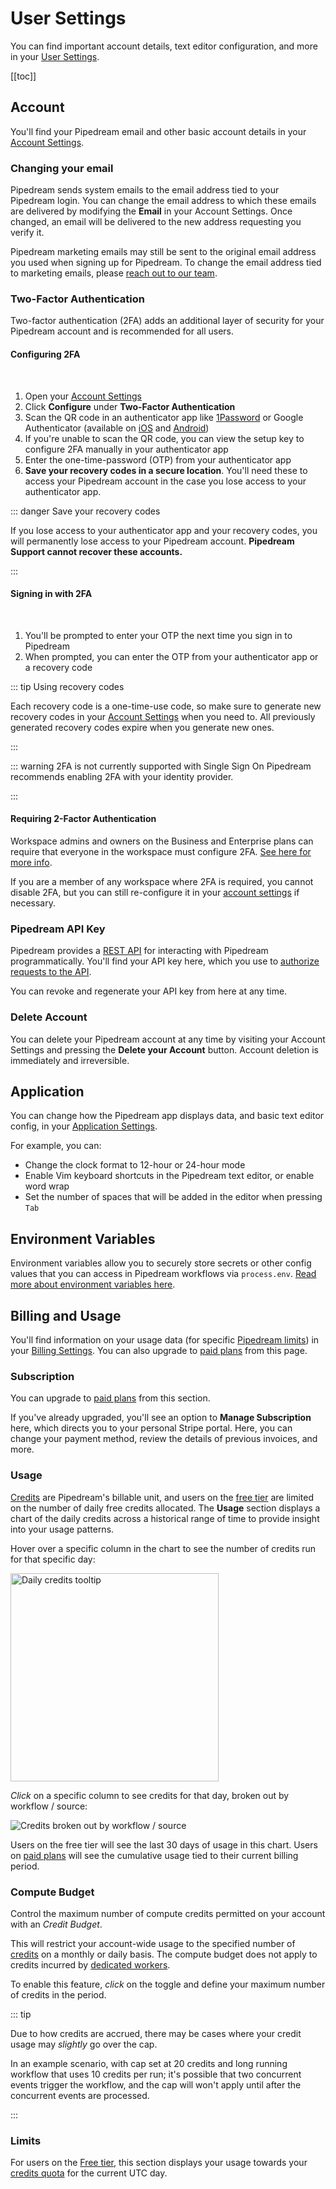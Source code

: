 # User Settings

You can find important account details, text editor configuration, and more in your [User Settings](https://pipedream.com/user).

[[toc]]

## Account

You'll find your Pipedream email and other basic account details in your [Account Settings](https://pipedream.com/user).

### Changing your email

Pipedream sends system emails to the email address tied to your Pipedream login. You can change the email address to which these emails are delivered by modifying the **Email** in your Account Settings. Once changed, an email will be delivered to the new address requesting you verify it.

Pipedream marketing emails may still be sent to the original email address you used when signing up for Pipedream. To change the email address tied to marketing emails, please [reach out to our team](https://pipedream.com/support).


### Two-Factor Authentication

Two-factor authentication (2FA) adds an additional layer of security for your Pipedream account and is recommended for all users.

#### Configuring 2FA
<br>

1. Open your [Account Settings](https://pipedream.com/user)
2. Click **Configure** under **Two-Factor Authentication**
3. Scan the QR code in an authenticator app like [1Password](https://1password.com/) or Google Authenticator (available on [iOS](https://apps.apple.com/us/app/google-authenticator/id388497605) and [Android](https://play.google.com/store/apps/details?id=com.google.android.apps.authenticator2&hl=en_US&gl=US))
4. If you're unable to scan the QR code, you can view the setup key to configure 2FA manually in your authenticator app
5. Enter the one-time-password (OTP) from your authenticator app
6. **Save your recovery codes in a secure location**. You'll need these to access your Pipedream account in the case you lose access to your authenticator app.

::: danger Save your recovery codes

If you lose access to your authenticator app and your recovery codes, you will permanently lose access to your Pipedream account. **Pipedream Support cannot recover these accounts.**

:::

#### Signing in with 2FA

<br>

1. You'll be prompted to enter your OTP the next time you sign in to Pipedream
2. When prompted, you can enter the OTP from your authenticator app or a recovery code

::: tip Using recovery codes

Each recovery code is a one-time-use code, so make sure to generate new recovery codes in your [Account Settings](https://pipedream.com/user) when you need to. All previously generated recovery codes expire when you generate new ones.

:::

::: warning 2FA is not currently supported with Single Sign On
Pipedream recommends enabling 2FA with your identity provider.

:::

#### Requiring 2-Factor Authentication
Workspace admins and owners on the Business and Enterprise plans can require that everyone in the workspace must configure 2FA. [See here for more info](/workspaces/#requiring-two-factor-authentication). 

If you are a member of any workspace where 2FA is required, you cannot disable 2FA, but you can still re-configure it in your [account settings](https://pipedream.com/account/) if necessary.


### Pipedream API Key

Pipedream provides a [REST API](/api/) for interacting with Pipedream programmatically. You'll find your API key here, which you use to [authorize requests to the API](/api/auth/).

You can revoke and regenerate your API key from here at any time.

### Delete Account

You can delete your Pipedream account at any time by visiting your Account Settings and pressing the **Delete your Account** button. Account deletion is immediately and irreversible.

## Application

You can change how the Pipedream app displays data, and basic text editor config, in your [Application Settings](https://pipedream.com/settings/app).

For example, you can:

- Change the clock format to 12-hour or 24-hour mode
- Enable Vim keyboard shortcuts in the Pipedream text editor, or enable word wrap
- Set the number of spaces that will be added in the editor when pressing `Tab`

## Environment Variables

Environment variables allow you to securely store secrets or other config values that you can access in Pipedream workflows via `process.env`. [Read more about environment variables here](/environment-variables/).

## Billing and Usage

You'll find information on your usage data (for specific [Pipedream limits](/limits/)) in your [Billing Settings](https://pipedream.com/settings/billing). You can also upgrade to [paid plans](https://pipedream.com/pricing) from this page.

### Subscription

You can upgrade to [paid plans](https://pipedream.com/pricing) from this section.

If you've already upgraded, you'll see an option to **Manage Subscription** here, which directs you to your personal Stripe portal. Here, you can change your payment method, review the details of previous invoices, and more.

### Usage

[Credits](/pricing/#credits) are Pipedream's billable unit, and users on the [free tier](/pricing/#free-tier) are limited on the number of daily free credits allocated. The **Usage** section displays a chart of the daily credits across a historical range of time to provide insight into your usage patterns.

Hover over a specific column in the chart to see the number of credits run for that specific day:

<div>
<img width="333" alt="Daily credits tooltip" src="./images/daily-invocations-tooltip.png">
</div>

_Click_ on a specific column to see credits for that day, broken out by workflow / source:

<div>
<img alt="Credits broken out by workflow / source" src="./images/usage-by-resource.png">
</div>

Users on the free tier will see the last 30 days of usage in this chart. Users on [paid plans](https://pipedream.com/pricing) will see the cumulative usage tied to their current billing period.

### Compute Budget

Control the maximum number of compute credits permitted on your account with an _Credit Budget_.

This will restrict your account-wide usage to the specified number of [credits](/pricing/#credits) on a monthly or daily basis. The compute budget does not apply to credits incurred by [dedicated workers](/workflows/settings/#eliminate-cold-starts).

To enable this feature, _click_ on the toggle and define your maximum number of credits in the period.

::: tip

Due to how credits are accrued, there may be cases where your credit usage may _slightly_ go over the cap.

In an example scenario, with cap set at 20 credits and long running workflow that uses 10 credits per run; it's possible that two concurrent events trigger the workflow, and the cap will won't apply until after the concurrent events are processed.

:::

### Limits

For users on the [Free tier](/pricing/#free-tier), this section displays your usage towards your [credits quota](/limits/#daily-credits-limit) for the current UTC day.

<Footer />
